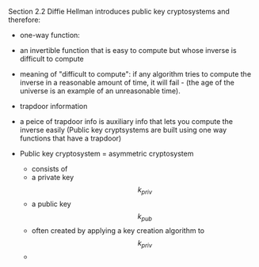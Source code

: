 Section 2.2
Diffie Hellman introduces public key cryptosystems and therefore:
* one-way function: 
 * an invertible function that is easy to compute but whose inverse is difficult to compute
 * meaning of "difficult to compute": if any algorithm tries to compute the inverse in a reasonable amount of time, it will fail - (the age of the universe is an example of an unreasonable time). 
 
 * trapdoor information
  * a peice of trapdoor info is auxiliary info that lets you compute the inverse easily (Public key cryptsystems are built using one way functions that have a trapdoor) 

* Public key cryptosystem = asymmetric cryptosystem
  * consists of 
  * a private key $$k_{priv}$$
  * a public key $$k_{pub}$$
   * often created by applying a key creation algorithm to $$k_{priv}$$ 
   *  
 
 